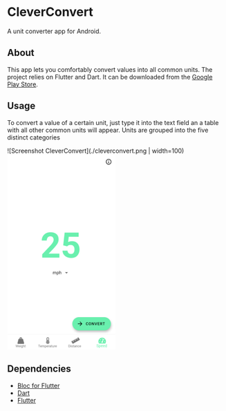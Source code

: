 # CleverConvert

A unit converter app for Android.

## About

This app lets you comfortably convert values into all common units. The project relies on Flutter and Dart.
It can be downloaded from the [Google Play Store](https://play.google.com/store/apps/details?id=com.tobiasritter.cleverconvert).

## Usage

To convert a value of a certain unit, just type it into the text field an a table with all other common units will appear.
Units are grouped into the five distinct categories

![Screenshot CleverConvert](./cleverconvert.png | width=100)
<img src="./cleverconvert.png" alt="Screenshot CleverConvert" width="250r">

## Dependencies

+ [Bloc for Flutter](https://github.com/felangel/bloc/blob/master/packages/flutter_bloc/README.md)
+ [Dart](https://dart.dev/)
+ [Flutter](https://flutter.dev/)
